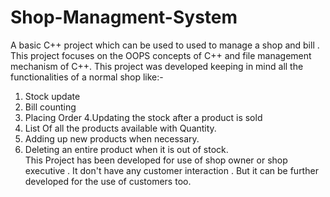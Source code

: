 # Shop-Managment-System
A basic C++ project which can be used to used to manage a shop and bill . This project focuses on the OOPS concepts of C++ and file management  mechanism of C++. This project was developed keeping in mind all the functionalities of a normal shop like:-
1. Stock update
2. Bill counting
3. Placing Order
4.Updating the stock after a product is sold
5. List Of all the products available with Quantity.
6. Adding up new products when necessary.
7. Deleting an entire product when it is out of stock.<br>
This Project has been developed for use of shop owner or shop executive .
It don't have any customer interaction . But it can be further developed for the use of customers too.
